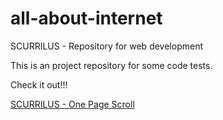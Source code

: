 all-about-internet
==================

SCURRILUS - Repository for web development

This is an project repository for some code tests.

Check it out!!! 

[SCURRILUS - One Page Scroll](https://github.com/scurrilus/all-about-internet/tree/scurrilus-onepagescroll)
